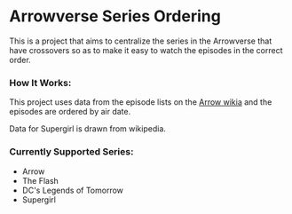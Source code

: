 # Arrowverse Series Ordering

This is a project that aims to centralize the series in the Arrowverse that
have crossovers so as to make it easy to watch the episodes in the correct
order.

### How It Works:

This project uses data from the episode lists on the [Arrow wikia](http://arrow.wikia.com)
and the episodes are ordered by air date.

Data for Supergirl is drawn from wikipedia.

### Currently Supported Series:

* Arrow
* The Flash
* DC's Legends of Tomorrow
* Supergirl
